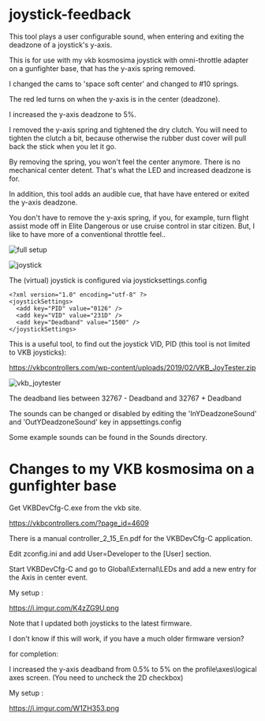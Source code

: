 # joystick-feedback

This tool plays a user configurable sound, when entering and exiting the deadzone of a joystick's y-axis.

This is for use with my vkb kosmosima joystick with omni-throttle adapter on a gunfighter base, that has the y-axis spring removed.

I changed the cams to 'space soft center' and changed to #10 springs.

The red led turns on when the y-axis is in the center (deadzone).

I increased the y-axis deadzone to 5%.

I removed the y-axis spring and tightened the dry clutch.
You will need to tighten the clutch a bit, because otherwise the rubber dust cover will pull back the stick when you let it go. 

By removing the spring, you won't feel the center anymore. 
There is no mechanical center detent.
That's what the LED and increased deadzone is for.

In addition, this tool adds an audible cue, that have have entered or exited the y-axis deadzone.

You don't have to remove the y-axis spring, if you, for example, turn flight assist mode off in Elite Dangerous or use cruise control in star citizen.
But, I like to have more of a conventional throttle feel..

![full setup](https://i.imgur.com/Mw0T5n6.jpg)

![joystick](https://i.imgur.com/DiYBuDx.jpg)

The (virtual) joystick is configured via joysticksettings.config

```
<?xml version="1.0" encoding="utf-8" ?>
<joystickSettings>
  <add key="PID" value="0126" />
  <add key="VID" value="231D" />
  <add key="Deadband" value="1500" />
</joystickSettings>
```

This is a useful tool, to find out the joystick VID, PID (this tool is not limited to VKB joysticks):

https://vkbcontrollers.com/wp-content/uploads/2019/02/VKB_JoyTester.zip

![vkb_joytester](https://i.imgur.com/GqW3RHk.pnghttps://i.imgur.com/GqW3RHk.png)

The deadband lies between 32767 - Deadband and 32767 + Deadband

The sounds can be changed or disabled by editing the 'InYDeadzoneSound' and 'OutYDeadzoneSound' key in appsettings.config

Some example sounds can be found in the Sounds directory.


# Changes to my VKB kosmosima on a gunfighter base

Get VKBDevCfg-C.exe from the vkb site.

https://vkbcontrollers.com/?page_id=4609

There is a manual controller_2_15_En.pdf for the VKBDevCfg-C application.

Edit zconfig.ini and add User=Developer to the [User] section.

Start VKBDevCfg-C and go to Global\External\LEDs and add a new entry for the Axis in center event.

My setup :

https://i.imgur.com/K4zZG9U.png

Note that I updated both joysticks to the latest firmware.

I don't know if this will work, if you have a much older firmware version?

for completion:

I increased the y-axis deadband from 0.5% to 5% on the profile\axes\logical axes screen. (You need to uncheck the 2D checkbox)

My setup :

https://i.imgur.com/W1ZH353.png



